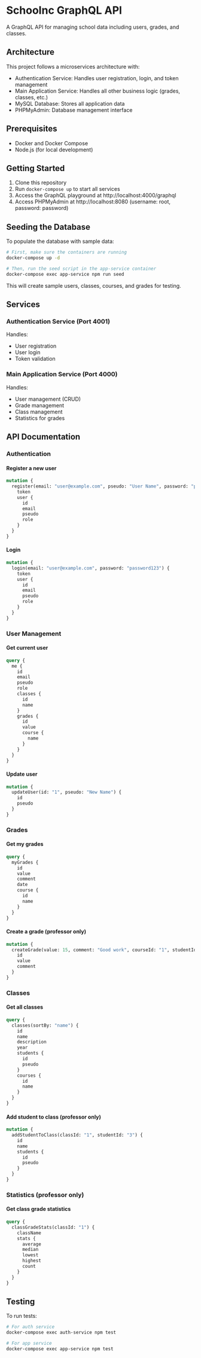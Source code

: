 # SchooInc GraphQL API

A GraphQL API for managing school data including users, grades, and classes.

## Architecture

This project follows a microservices architecture with:
- Authentication Service: Handles user registration, login, and token management
- Main Application Service: Handles all other business logic (grades, classes, etc.)
- MySQL Database: Stores all application data
- PHPMyAdmin: Database management interface

## Prerequisites

- Docker and Docker Compose
- Node.js (for local development)

## Getting Started

1. Clone this repository
2. Run `docker-compose up` to start all services
3. Access the GraphQL playground at http://localhost:4000/graphql
4. Access PHPMyAdmin at http://localhost:8080 (username: root, password: password)

## Seeding the Database

To populate the database with sample data:

```bash
# First, make sure the containers are running
docker-compose up -d

# Then, run the seed script in the app-service container
docker-compose exec app-service npm run seed
```

This will create sample users, classes, courses, and grades for testing.

## Services

### Authentication Service (Port 4001)
Handles:
- User registration
- User login
- Token validation

### Main Application Service (Port 4000)
Handles:
- User management (CRUD)
- Grade management
- Class management
- Statistics for grades

## API Documentation

### Authentication

#### Register a new user
```graphql
mutation {
  register(email: "user@example.com", pseudo: "User Name", password: "password123", role: student) {
    token
    user {
      id
      email
      pseudo
      role
    }
  }
}
```

#### Login
```graphql
mutation {
  login(email: "user@example.com", password: "password123") {
    token
    user {
      id
      email
      pseudo
      role
    }
  }
}
```

### User Management

#### Get current user
```graphql
query {
  me {
    id
    email
    pseudo
    role
    classes {
      id
      name
    }
    grades {
      id
      value
      course {
        name
      }
    }
  }
}
```

#### Update user
```graphql
mutation {
  updateUser(id: "1", pseudo: "New Name") {
    id
    pseudo
  }
}
```

### Grades

#### Get my grades
```graphql
query {
  myGrades {
    id
    value
    comment
    date
    course {
      id
      name
    }
  }
}
```

#### Create a grade (professor only)
```graphql
mutation {
  createGrade(value: 15, comment: "Good work", courseId: "1", studentId: "3") {
    id
    value
    comment
  }
}
```

### Classes

#### Get all classes
```graphql
query {
  classes(sortBy: "name") {
    id
    name
    description
    year
    students {
      id
      pseudo
    }
    courses {
      id
      name
    }
  }
}
```

#### Add student to class (professor only)
```graphql
mutation {
  addStudentToClass(classId: "1", studentId: "3") {
    id
    name
    students {
      id
      pseudo
    }
  }
}
```

### Statistics (professor only)

#### Get class grade statistics
```graphql
query {
  classGradeStats(classId: "1") {
    className
    stats {
      average
      median
      lowest
      highest
      count
    }
  }
}
```

## Testing

To run tests:

```bash
# For auth service
docker-compose exec auth-service npm test

# For app service
docker-compose exec app-service npm test
```
